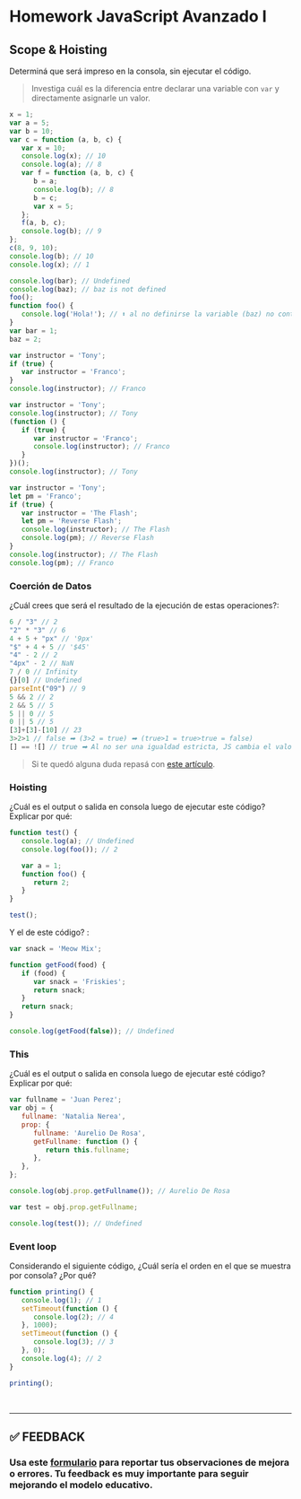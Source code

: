 # Homework JavaScript Avanzado I

## Scope & Hoisting

Determiná que será impreso en la consola, sin ejecutar el código.

> Investiga cuál es la diferencia entre declarar una variable con `var` y directamente asignarle un valor.

```javascript
x = 1;
var a = 5;
var b = 10;
var c = function (a, b, c) {
   var x = 10;
   console.log(x); // 10
   console.log(a); // 8
   var f = function (a, b, c) {
      b = a;
      console.log(b); // 8
      b = c;
      var x = 5;
   };
   f(a, b, c);
   console.log(b); // 9
};
c(8, 9, 10);
console.log(b); // 10
console.log(x); // 1
```

```javascript
console.log(bar); // Undefined
console.log(baz); // baz is not defined
foo();
function foo() {
   console.log('Hola!'); // ⬆ al no definirse la variable (baz) no continua con el proceso, y no ejecuta ⬅ .log()
}
var bar = 1;
baz = 2;
```

```javascript
var instructor = 'Tony';
if (true) {
   var instructor = 'Franco';
}
console.log(instructor); // Franco
```

```javascript
var instructor = 'Tony';
console.log(instructor); // Tony
(function () {
   if (true) {
      var instructor = 'Franco';
      console.log(instructor); // Franco
   }
})();
console.log(instructor); // Tony
```

```javascript
var instructor = 'Tony';
let pm = 'Franco';
if (true) {
   var instructor = 'The Flash';
   let pm = 'Reverse Flash';
   console.log(instructor); // The Flash
   console.log(pm); // Reverse Flash
}
console.log(instructor); // The Flash
console.log(pm); // Franco
```

### Coerción de Datos

¿Cuál crees que será el resultado de la ejecución de estas operaciones?:

```javascript
6 / "3" // 2
"2" * "3" // 6
4 + 5 + "px" // '9px'
"$" + 4 + 5 // '$45'
"4" - 2 // 2
"4px" - 2 // NaN
7 / 0 // Infinity
{}[0] // Undefined
parseInt("09") // 9
5 && 2 // 2
2 && 5 // 5
5 || 0 // 5
0 || 5 // 5
[3]+[3]-[10] // 23
3>2>1 // false ➡ (3>2 = true) ➡ (true>1 = true>true = false)
[] == ![] // true ➡ Al no ser una igualdad estricta, JS cambia el valor de [] al que este asignando.
```

> Si te quedó alguna duda repasá con [este artículo](http://javascript.info/tutorial/object-conversion).

### Hoisting

¿Cuál es el output o salida en consola luego de ejecutar este código? Explicar por qué:

```javascript
function test() {
   console.log(a); // Undefined
   console.log(foo()); // 2

   var a = 1;
   function foo() {
      return 2;
   }
}

test();
```

Y el de este código? :

```javascript
var snack = 'Meow Mix';

function getFood(food) {
   if (food) {
      var snack = 'Friskies';
      return snack;
   }
   return snack;
}

console.log(getFood(false)); // Undefined
```

### This

¿Cuál es el output o salida en consola luego de ejecutar esté código? Explicar por qué:

```javascript
var fullname = 'Juan Perez';
var obj = {
   fullname: 'Natalia Nerea',
   prop: {
      fullname: 'Aurelio De Rosa',
      getFullname: function () {
         return this.fullname;
      },
   },
};

console.log(obj.prop.getFullname()); // Aurelio De Rosa

var test = obj.prop.getFullname;

console.log(test()); // Undefined
```

### Event loop

Considerando el siguiente código, ¿Cuál sería el orden en el que se muestra por consola? ¿Por qué?

```javascript
function printing() {
   console.log(1); // 1
   setTimeout(function () {
      console.log(2); // 4
   }, 1000);
   setTimeout(function () {
      console.log(3); // 3
   }, 0);
   console.log(4); // 2
}

printing();
```

</br >

---

## **✅ FEEDBACK**

### Usa este [**formulario**](https://docs.google.com/forms/d/e/1FAIpQLSe1MybH_Y-xcp1RP0jKPLndLdJYg8cwyHkSb9MwSrEjoxyzWg/viewform) para reportar tus observaciones de mejora o errores. Tu feedback es muy importante para seguir mejorando el modelo educativo.
